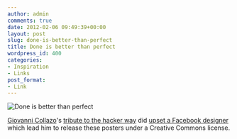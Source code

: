 ```yaml
---
author: admin
comments: true
date: 2012-02-06 09:49:39+00:00
layout: post
slug: done-is-better-than-perfect
title: Done is better than perfect
wordpress_id: 400
categories:
- Inspiration
- Links
post_format:
- Link
---
```


![Done is better than perfect](http://adamstacoviak.com/wp-content/uploads/2012/02/done-is-better-than-perfect.png)





[Giovanni Collazo](https://twitter.com/gcollazo)'s [tribute to the hacker way](http://elweb.co/hacking/how-our-tribute-to-the-hacker-way-pissed-off-a-facebook-designer/) did [upset a Facebook designer](https://twitter.com/#!/benbarry/status/165250329947021314) which lead him to release these posters under a Creative Commons license.



